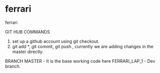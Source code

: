 # ferrari
ferrari



GIT HUB COMMANDS
1. set up a github account using git checkout.
2. git add *, git commit, git push , currently we are adding changes in the master directly.



BRANCH
MASTER - It is the base working code here
FERRARI_LAP_1 - Dev branch.
